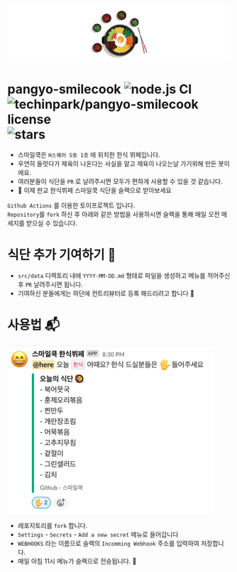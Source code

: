 ![](./.github/images/header.png)
# pangyo-smilecook ![node.js CI](https://github.com/techinpark/pangyo-smilecook/workflows/node.js%20CI/badge.svg?branch=master) ![techinpark/pangyo-smilecook license](https://img.shields.io/github/license/techinpark/pangyo-smilecook?color=blue) ![stars](https://img.shields.io/github/stars/techinpark/pangyo-smilecook?color=yellow&style=social)

- 스마일쿡은 `H스퀘어 S동 1층` 에 위치한 한식 뷔페입니다. 
- 우연히 들럿다가 제육이 나온다는 사실을 알고 제육이 나오는날 가기위해 만든 봇이에요.
- 여러분들이 식단을 `PR` 로 날려주시면 모두가 편하게 사용할 수 있을 것 같습니다. 
- 🍱 이제 판교 한식뷔페 스마일쿡 식단을 슬랙으로 받아보세요 

`Github Actions` 를 이용한 토이프로젝트 입니다.  
`Repository`를 `fork` 하신 후 아래와 같은 방법을 사용하시면 슬랙을 통해 매일 오전 메세지를 받으실 수 있습니다. 


# 식단 추가 기여하기 🥰
- `src/data` 디렉토리 내에 `YYYY-MM-DD.md` 형태로 파일을 생성하고 메뉴를 적어주신후 `PR` 날려주시면 됩니다.
- 기여하신 분들에게는 하단에 컨트리뷰터로 등록 해드리려고 합니다 🎈

# 사용법 📬

![](./.github/images/usage.png)

- 레포지토리를 `fork` 합니다.
- `Settings` - `Secrets` - `Add a new secret` 메뉴로 들어갑니다
- `WEBHOOKS` 라는 이름으로 슬랙의 `Incomming Webhook` 주소를 입력하여 저장합니다.
- 매일 아침 11시 메뉴가 슬랙으로 전송됩니다. 🎉